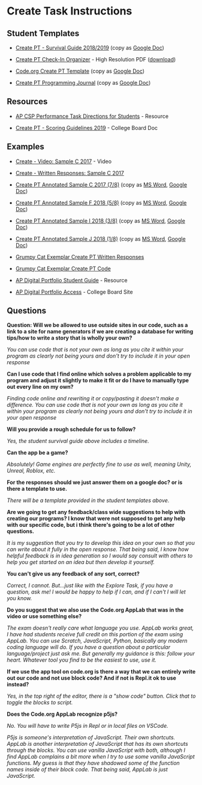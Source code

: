 # Create Task Instructions

## Student Templates

- [Create PT - Survival Guide 2018/2019](https://docs.google.com/document/d/1ZRx_vnMNR3Aro8MR8mjFAw8Rr3zG0CTz8C5fU4WKA9s/export?format=pdf) (copy as [Google Doc](https://docs.google.com/document/d/1ZRx_vnMNR3Aro8MR8mjFAw8Rr3zG0CTz8C5fU4WKA9s/copy))

- [Create PT Check-In Organizer](https://cdo-curriculum.s3.amazonaws.com/media/uploads/Create-PT---Survival-Guide---CheckinOrganizer---hi-res.pdf) - High Resolution PDF ([download](https://cdo-curriculum.s3.amazonaws.com/media/uploads/Create-PT---Survival-Guide---CheckinOrganizer---hi-res.pdf))

- [Code.org Create PT Template](https://docs.google.com/document/d/1dIe1ud8_tkDA7zRO2YNg2k_hF44uzQIajZJe3iTxQTc/export?format=pdf) (copy as [Google Doc](https://docs.google.com/document/d/1dIe1ud8_tkDA7zRO2YNg2k_hF44uzQIajZJe3iTxQTc/copy))

- [Create PT Programming Journal](https://docs.google.com/document/d/1qO_ITSqXShkOXyRUhnoum2qvEYSfSsSlrqce2fRxBak/export?format=pdf) (copy as [Google Doc](https://docs.google.com/document/d/1qO_ITSqXShkOXyRUhnoum2qvEYSfSsSlrqce2fRxBak/copy))

## Resources

- [AP CSP Performance Task Directions for Students](https://apcentral.collegeboard.org/pdf/ap-csp-student-task-directions.pdf?course=ap-computer-science-principles) - Resource

- [Create PT - Scoring Guidelines 2019](https://apcentral.collegeboard.org/pdf/ap-csp-create-performance-task-scoring-guidelines-2019.pdf) - College Board Doc

## Examples

- [Create - Video: Sample C 2017](https://www.youtube.com/watch?v=uKVGOZv4H1g&feature=youtu.be) - Video

- [Create - Written Responses: Sample C 2017](https://secure-media.collegeboard.org/ap/pdf/computer-science-principles/ap17-csp-create-sample-c.pdf)

- [Create PT Annotated Sample C 2017 (7/8)](https://docs.google.com/document/d/1UonkDMmCdEId_wKRPDB8Cs-CUGF0YOq85BJ-pcCnVIo/export?format=pdf) (copy as [MS Word](https://docs.google.com/document/d/1UonkDMmCdEId_wKRPDB8Cs-CUGF0YOq85BJ-pcCnVIo/export?format=doc), [Google Doc](https://docs.google.com/document/d/1UonkDMmCdEId_wKRPDB8Cs-CUGF0YOq85BJ-pcCnVIo/copy))

- [Create PT Annotated Sample F 2018 (5/8)](https://docs.google.com/document/d/19dpXCq2wqM-mfs4fSpYR5h0hJ4sXs9veHm17XYtXmRk/export?format=pdf) (copy as [MS Word](https://docs.google.com/document/d/19dpXCq2wqM-mfs4fSpYR5h0hJ4sXs9veHm17XYtXmRk/export?format=doc), [Google Doc](https://docs.google.com/document/d/19dpXCq2wqM-mfs4fSpYR5h0hJ4sXs9veHm17XYtXmRk/copy))

- [Create PT Annotated Sample I 2018 (3/8)](https://docs.google.com/document/d/1X0Ct7ankytpuKGvWOTqJZeEwDUPj8JpvkGTYidhcA4Y/export?format=pdf) (copy as [MS Word](https://docs.google.com/document/d/1X0Ct7ankytpuKGvWOTqJZeEwDUPj8JpvkGTYidhcA4Y/export?format=doc), [Google Doc](https://docs.google.com/document/d/1X0Ct7ankytpuKGvWOTqJZeEwDUPj8JpvkGTYidhcA4Y/copy))

- [Create PT Annotated Sample J 2018 (1/8)](https://docs.google.com/document/d/13DfhzsYYmg7NXSk7nq8m-myDb1k3nJDQREkJ_s86WgM/export?format=pdf) (copy as [MS Word](https://docs.google.com/document/d/13DfhzsYYmg7NXSk7nq8m-myDb1k3nJDQREkJ_s86WgM/export?format=doc), [Google Doc](https://docs.google.com/document/d/13DfhzsYYmg7NXSk7nq8m-myDb1k3nJDQREkJ_s86WgM/copy))

- [Grumpy Cat Exemplar Create PT Written Responses](https://drive.google.com/open?id=1inzzHGwBtuJs0WlZd-xy4ToerQLKb4SW)

- [Grumpy Cat Exemplar Create PT Code](https://studio.code.org/projects/applab/7X66fN-GAoOb0dmF5JscnA/view)

- [AP Digital Portfolio Student Guide](https://secure-media.collegeboard.org/digitalServices/pdf/ap/computer-science-principles-digital-portfolio-student-guide.pdf) - Resource

- [AP Digital Portfolio Access](https://digitalportfolio.collegeboard.org/) - College Board Site

## Questions

**Question: Will we be allowed to use outside sites in our code, such as a link to a site for name generators if we are creating a database for writing tips/how to write a story that is wholly your own?**

_You can use code that is not your own as long as you cite it within your program as clearly not being yours and don't try to include it in your open response_

**Can I use code that I find online which solves a problem applicable to my program and adjust it slightly to make it fit or do I have to manually type out every line on my own?**

_Finding code online and rewriting it or copy/pasting it doesn't make a difference. You can use code that is not your own as long as you cite it within your program as clearly not being yours and don't try to include it in your open response_

**Will you provide a rough schedule for us to follow?**

_Yes, the student survival guide above includes a timeline._

**Can the app be a game?**

_Absolutely! Game engines are perfectly fine to use as well, meaning Unity, Unreal, Roblox, etc._

**For the responses should we just answer them on a google doc? or is there a template to use.**

_There will be a template provided in the student templates above._

**Are we going to get any feedback/class wide suggestions to help with creating our programs? I know that were not supposed to get any help with our specific code, but i think there's going to be a lot of other questions.**

_It is my suggestion that you try to develop this idea on your own so that you can write about it fully in the open response. That being said, I know how helpful feedback is in idea generation so I would say consult with others to help you get started on an idea but then develop it yourself._

**You can't give us any feedback of any sort, correct?**

_Correct, I cannot. But...just like with the Explore Task, if you have a question, ask me! I would be happy to help if I can, and if I can't I will let you know._

**Do you suggest that we also use the Code.org AppLab that was in the video or use something else?**

_The exam doesn't really care what language you use. AppLab works great, I have had students receive full credit on this portion of the exam using AppLab. You can use Scratch, JavaScript, Python, basically any modern coding language will do. If you have a question about a particular language/project just ask me. But generally my guidance is this: follow your heart. Whatever tool you find to be the easiest to use, use it._

**If we use the app tool on code.org is there a way that we can entirely write out our code and not use block code? And if not is Repl.it ok to use instead?**

_Yes, in the top right of the editor, there is a "show code" button. Click that to toggle the blocks to script._

**Does the Code.org AppLab recognize p5js?**

_No. You will have to write P5js in Repl or in local files on VSCode._

_P5js is someone's interpretation of JavaScript. Their own shortcuts. AppLab is another interpretation of JavaScript that has its own shortcuts through the blocks. You can use vanilla JavaScript with both, although I find AppLab complains a bit more when I try to use some vanilla JavaScript functions. My guess is that they have shadowed some of the function names inside of their block code. That being said, AppLab is just JavaScript._
